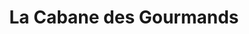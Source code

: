 ---
title: "La Cabane des Gourmands"
url: /noirmoutier-en-lile/la-cabane-des-gourmands/
shop: Feinkost
---